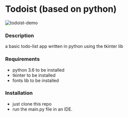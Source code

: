# Todoist (based on python)

![todoist-demo](/resources/todoist-demo.png)


### Description
 a basic todo-list app written in python using the tkinter lib


### Requirements
 * python 3.6 to be installed
 * tkinter to be installed
 * fonts lib to be installed

### Installation
 * just clone this repo
 * run the main.py file in an IDE.

